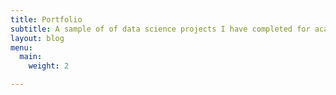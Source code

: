 ```yaml
---
title: Portfolio
subtitle: A sample of of data science projects I have completed for academic, self learning, and hobby purposes.
layout: blog
menu:
  main:
    weight: 2

---
```

